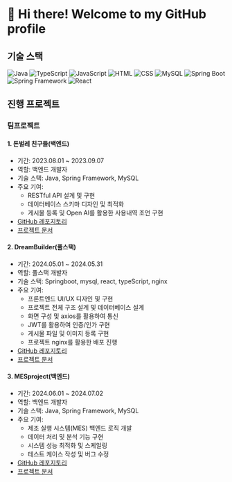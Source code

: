 # 👋 Hi there! Welcome to my GitHub profile

## 기술 스택

![Java](https://img.shields.io/badge/JAVA-007396?style=for-the-badge&logo=java&logoColor=white)
![TypeScript](https://img.shields.io/badge/TS-3178C6?style=for-the-badge&logo=typescript&logoColor=white)
![JavaScript](https://img.shields.io/badge/JS-F7DF1E?style=for-the-badge&logo=javascript&logoColor=black)
![HTML](https://img.shields.io/badge/HTML-E34F26?style=for-the-badge&logo=html5&logoColor=white)
![CSS](https://img.shields.io/badge/CSS-1572B6?style=for-the-badge&logo=css3&logoColor=white)
![MySQL](https://img.shields.io/badge/MySQL-4479A1?style=for-the-badge&logo=mysql&logoColor=white)
![Spring Boot](https://img.shields.io/badge/Spring%20Boot-6DB33F?style=for-the-badge&logo=spring-boot&logoColor=white)
![Spring Framework](https://img.shields.io/badge/Spring%20Framework-6DB33F?style=for-the-badge&logo=spring&logoColor=white)
![React](https://img.shields.io/badge/React-61DAFB?style=for-the-badge&logo=react&logoColor=black)

## 진행 프로젝트

### 팀프로젝트 

#### 1. 돈벌레 친구들(백엔드)
- 기간: 2023.08.01 ~ 2023.09.07
- 역할: 백엔드 개발자
- 기술 스택: Java, Spring Framework, MySQL
- 주요 기여:
  - RESTful API 설계 및 구현
  - 데이터베이스 스키마 디자인 및 최적화
  - 게시물 등록 및 Open AI를 활용한 사용내역 조언 구현
- [GitHub 레포지토리](https://github.com/username/donbulre-friends)
- [프로젝트 문서](https://example.com/donbulre-docs)

#### 2. DreamBuilder(풀스택)
- 기간: 2024.05.01 ~ 2024.05.31
- 역할: 풀스택 개발자
- 기술 스택: Springboot, mysql, react, typeScript, nginx
- 주요 기여:
  - 프론트엔드 UI/UX 디자인 및 구현
  - 프로젝트 전체 구조 설계 및 데이터베이스 설계
  - 화면 구성 및 axios를 활용하여 통신
  - JWT를 활용하여 인증/인가 구현
  - 게시물 파일 및 이미지 등록 구현  
  - 프로젝트 nginx를 활용한 배포 진행
- [GitHub 레포지토리](https://github.com/username/dreambuilder)
- [프로젝트 문서](https://example.com/dreambuilder-docs)

#### 3. MESproject(백엔드)
- 기간: 2024.06.01 ~ 2024.07.02
- 역할: 백엔드 개발자
- 기술 스택: Java, Spring Framework, MySQL
- 주요 기여:
  - 제조 실행 시스템(MES) 백엔드 로직 개발
  - 데이터 처리 및 분석 기능 구현
  - 시스템 성능 최적화 및 스케일링
  - 테스트 케이스 작성 및 버그 수정
- [GitHub 레포지토리](https://github.com/username/mesproject)
- [프로젝트 문서](https://example.com/mesproject-docs)

